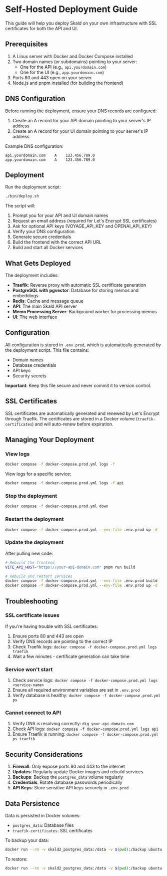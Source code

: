 # Self-Hosted Deployment Guide

This guide will help you deploy Skald on your own infrastructure with SSL certificates for both the API and UI.

## Prerequisites

1. A Linux server with Docker and Docker Compose installed
2. Two domain names (or subdomains) pointing to your server:
   - One for the API (e.g., `api.yourdomain.com`)
   - One for the UI (e.g., `app.yourdomain.com`)
3. Ports 80 and 443 open on your server
4. Node.js and pnpm installed (for building the frontend)

## DNS Configuration

Before running the deployment, ensure your DNS records are configured:

1. Create an A record for your API domain pointing to your server's IP address
2. Create an A record for your UI domain pointing to your server's IP address

Example DNS configuration:
```
api.yourdomain.com    A    123.456.789.0
app.yourdomain.com    A    123.456.789.0
```

## Deployment

Run the deployment script:

```bash
./bin/deploy.sh
```

The script will:
1. Prompt you for your API and UI domain names
2. Request an email address (required for Let's Encrypt SSL certificates)
3. Ask for optional API keys (VOYAGE_API_KEY and OPENAI_API_KEY)
4. Verify your DNS configuration
5. Generate secure credentials
6. Build the frontend with the correct API URL
7. Build and start all Docker services

## What Gets Deployed

The deployment includes:

- **Traefik**: Reverse proxy with automatic SSL certificate generation
- **PostgreSQL with pgvector**: Database for storing memos and embeddings
- **Redis**: Cache and message queue
- **API**: The main Skald API server
- **Memo Processing Server**: Background worker for processing memos
- **UI**: The web interface

## Configuration

All configuration is stored in `.env.prod`, which is automatically generated by the deployment script. This file contains:

- Domain names
- Database credentials
- API keys
- Security secrets

**Important**: Keep this file secure and never commit it to version control.

## SSL Certificates

SSL certificates are automatically generated and renewed by Let's Encrypt through Traefik. The certificates are stored in a Docker volume (`traefik-certificates`) and will auto-renew before expiration.

## Managing Your Deployment

### View logs

```bash
docker compose -f docker-compose.prod.yml logs -f
```

View logs for a specific service:
```bash
docker compose -f docker-compose.prod.yml logs -f api
```

### Stop the deployment

```bash
docker compose -f docker-compose.prod.yml down
```

### Restart the deployment

```bash
docker compose -f docker-compose.prod.yml --env-file .env.prod up -d
```

### Update the deployment

After pulling new code:

```bash
# Rebuild the frontend
VITE_API_HOST="https://your-api-domain.com" pnpm run build

# Rebuild and restart services
docker compose -f docker-compose.prod.yml --env-file .env.prod build
docker compose -f docker-compose.prod.yml --env-file .env.prod up -d
```

## Troubleshooting

### SSL certificate issues

If you're having trouble with SSL certificates:

1. Ensure ports 80 and 443 are open
2. Verify DNS records are pointing to the correct IP
3. Check Traefik logs: `docker compose -f docker-compose.prod.yml logs traefik`
4. Wait a few minutes - certificate generation can take time

### Service won't start

1. Check service logs: `docker compose -f docker-compose.prod.yml logs <service-name>`
2. Ensure all required environment variables are set in `.env.prod`
3. Verify database is healthy: `docker compose -f docker-compose.prod.yml ps`

### Cannot connect to API

1. Verify DNS is resolving correctly: `dig your-api-domain.com`
2. Check API logs: `docker compose -f docker-compose.prod.yml logs api`
3. Ensure Traefik is running: `docker compose -f docker-compose.prod.yml ps traefik`

## Security Considerations

1. **Firewall**: Only expose ports 80 and 443 to the internet
2. **Updates**: Regularly update Docker images and rebuild services
3. **Backups**: Backup the `postgres_data` volume regularly
4. **Credentials**: Rotate database passwords periodically
5. **API Keys**: Store sensitive API keys securely in `.env.prod`

## Data Persistence

Data is persisted in Docker volumes:

- `postgres_data`: Database files
- `traefik-certificates`: SSL certificates

To backup your data:
```bash
docker run --rm -v skald2_postgres_data:/data -v $(pwd):/backup ubuntu tar czf /backup/postgres-backup.tar.gz /data
```

To restore:
```bash
docker run --rm -v skald2_postgres_data:/data -v $(pwd):/backup ubuntu tar xzf /backup/postgres-backup.tar.gz -C /
```
